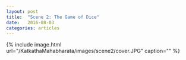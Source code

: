 ```yaml
---
layout: post
title:  "Scene 2: The Game of Dice"
date:   2016-08-03
categories: articles
---
```


{% include image.html url="/KatkathaMahabharata/images/scene2/cover.JPG" caption="" %}
